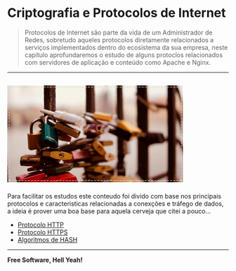 # Criptografia e Protocolos de Internet

> Protocolos de Internet são parte da vida de um Administrador de Redes, sobretudo aqueles protocolos diretamente relacionados a serviços implementados dentro do ecosistema da sua empresa, neste capítulo aprofundaremos o estudo de alguns protoclos relacionados com servidores de aplicação e conteúdo como Apache e Nginx. 

---
![alt tag](https://github.com/fiapsistemaslinux/apostila/raw/master/pexels/8vr5clu.jpg)
---

Para facilitar os estudos este conteudo foi divido com base nos principais protocolos e caracteristicas relacionadas a conexções e tráfego de dados, a ideia é prover uma boa base para aquela cerveja que citei a pouco...

* [Protocolo HTTP](https://github.com/fiapsistemaslinux/apostila/tree/master/content/Criptografia/2.4.1protocoloHTTP.md)
* [Protocolo HTTPS](https://github.com/fiapsistemaslinux/apostila/tree/master/content/Criptografia/2.4.2protocoloHTTPS.md)
* [Algoritmos de HASH](https://github.com/fiapsistemaslinux/apostila/tree/master/content/Criptografia/2.4.3algoritmodeHash.md)

---

**Free Software, Hell Yeah!**
